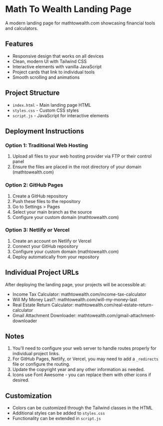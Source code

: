 # Math To Wealth Landing Page

A modern landing page for mathtowealth.com showcasing financial tools and calculators.

## Features

- Responsive design that works on all devices
- Clean, modern UI with Tailwind CSS
- Interactive elements with vanilla JavaScript
- Project cards that link to individual tools
- Smooth scrolling and animations

## Project Structure

- `index.html` - Main landing page HTML
- `styles.css` - Custom CSS styles
- `script.js` - JavaScript for interactive elements

## Deployment Instructions

### Option 1: Traditional Web Hosting

1. Upload all files to your web hosting provider via FTP or their control panel
2. Ensure the files are placed in the root directory of your domain (mathtowealth.com)

### Option 2: GitHub Pages

1. Create a GitHub repository
2. Push these files to the repository
3. Go to Settings > Pages
4. Select your main branch as the source
5. Configure your custom domain (mathtowealth.com)

### Option 3: Netlify or Vercel

1. Create an account on Netlify or Vercel
2. Connect your GitHub repository
3. Configure your custom domain (mathtowealth.com)
4. Deploy automatically from your repository

## Individual Project URLs

After deploying the landing page, your projects will be accessible at:

- Income Tax Calculator: mathtowealth.com/income-tax-calculator
- Will My Money Last?: mathtowealth.com/will-my-money-last
- Real Estate Return Calculator: mathtowealth.com/real-estate-return-calculator
- Gmail Attachment Downloader: mathtowealth.com/gmail-attachment-downloader

## Notes

1. You'll need to configure your web server to handle routes properly for individual project links.
2. For GitHub Pages, Netlify, or Vercel, you may need to add a `_redirects` file or configure the routing.
3. Update the copyright year and any other information as needed.
4. Icons use Font Awesome - you can replace them with other icons if desired.

## Customization

- Colors can be customized through the Tailwind classes in the HTML
- Additional styles can be added to `styles.css`
- Functionality can be extended in `script.js` 